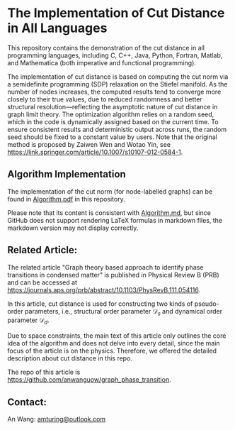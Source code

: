 The Implementation of Cut Distance in All Languages
==============

This repository contains the demonstration of the cut distance in all programming languages, including C, C++, Java, Python, Fortran, Matlab, and Mathematica (both imperative and functional programming).

The implementation of cut distance is based on computing the cut norm via a semidefinite programming (SDP) relaxation on the Stiefel manifold. As the number of nodes increases, the computed results tend to converge more closely to their true values, due to reduced randomness and better structural resolution—reflecting the asymptotic nature of cut distance in graph limit theory. The optimization algorithm relies on a random seed, which in the code is dynamically assigned based on the current time. To ensure consistent results and deterministic output across runs, the random seed should be fixed to a constant value by users. Note that the original method is proposed by Zaiwen Wen and Wotao Yin, see https://link.springer.com/article/10.1007/s10107-012-0584-1.

Algorithm Implementation
-----------------
The implementation of the cut norm (for node-labelled graphs) can be found in [Algorithm.pdf](Algorithm.pdf) in this repository.

Please note that its content is consistent with [Algorithm.md](Algorithm.md), but since GitHub does not support rendering LaTeX formulas in markdown files, the markdown version may not display correctly.

Related Article:
-----------------
The related article "Graph theory based approach to identify phase transitions in condensed matter" is published in Physical Review B (PRB) and can be accessed at https://journals.aps.org/prb/abstract/10.1103/PhysRevB.111.054116.

In this article, cut distance is used for constructing two kinds of pseudo-order parameters, i.e., structural order parameter $\mathcal{D}_s$ and dynamical order parameter $\mathcal{D}_d$.

Due to space constraints, the main text of this article only outlines the core idea of the algorithm and does not delve into every detail, since the main focus of the article is on the physics. Therefore, we offered the detailed description about cut distance in this repo.

The repo of this article is https://github.com/anwanguow/graph_phase_transition.

Contact:
-----------------
An Wang: amturing@outlook.com


